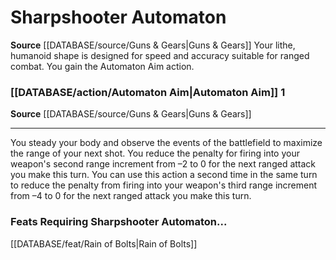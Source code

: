 ﻿---
id: '186'
name: Sharpshooter Automaton
rarity: Common
source: '[[DATABASE/source/Guns & Gears|Guns & Gears]]'
type: Heritage

---
# Sharpshooter Automaton

**Source** [[DATABASE/source/Guns & Gears|Guns & Gears]]
Your lithe, humanoid shape is designed for speed and accuracy suitable for ranged combat. You gain the Automaton Aim action.

### [[DATABASE/action/Automaton Aim|Automaton Aim]] <span class="action-icon">1</span>

**Source** [[DATABASE/source/Guns & Gears|Guns & Gears]]

---
You steady your body and observe the events of the battlefield to maximize the range of your next shot. You reduce the penalty for firing into your weapon's second range increment from –2 to 0 for the next ranged attack you make this turn. You can use this action a second time in the same turn to reduce the penalty from firing into your weapon's third range increment from –4 to 0 for the next ranged attack you make this turn.

### Feats Requiring Sharpshooter Automaton...

[[DATABASE/feat/Rain of Bolts|Rain of Bolts]]